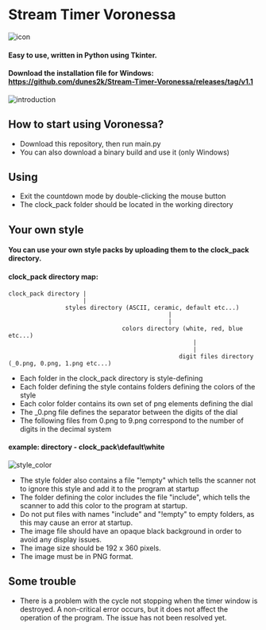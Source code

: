 # Stream Timer Voronessa
![icon](https://github.com/user-attachments/assets/33c3888d-a2fc-4852-8d9e-478c6847ef3f)
#### Easy to use, written in Python using Tkinter.
#### Download the installation file for Windows: https://github.com/dunes2k/Stream-Timer-Voronessa/releases/tag/v1.1
![introduction](https://github.com/user-attachments/assets/90aec769-8fd4-40e0-b70f-d9dde4d3b90e)
## How to start using Voronessa?
- Download this repository, then run main.py
- You can also download a binary build and use it (only Windows)
## Using
- Exit the countdown mode by double-clicking the mouse button
- The clock_pack folder should be located in the working directory
## Your own style
#### You can use your own style packs by uploading them to the clock_pack directory.
#### clock_pack directory map:
```
clock_pack directory |
                     |
                styles directory (ASCII, ceramic, default etc...)
                                             |
                                             |
                                colors directory (white, red, blue etc...)
                                                    |
                                                    |
                                                digit files directory (_0.png, 0.png, 1.png etc...)
```
- Each folder in the clock_pack directory is style-defining
- Each folder defining the style contains folders defining the colors of the style
- Each color folder contains its own set of png elements defining the dial
- The _0.png file defines the separator between the digits of the dial
- The following files from 0.png to 9.png correspond to the number of digits in the decimal system
#### example: directory - clock_pack\default\white
![style_color](https://github.com/user-attachments/assets/8d42adc4-cc3c-42f0-9712-d76a2804d8c2)
- The style folder also contains a file "!empty" which tells the scanner not to ignore this style and add it to the program at startup
- The folder defining the color includes the file "include", which tells the scanner to add this color to the program at startup.
- Do not put files with names "include" and "!empty" to empty folders, as this may cause an error at startup.
- The image file should have an opaque black background in order to avoid any display issues.
- The image size should be 192 x 360 pixels.
- The image must be in PNG format.
## Some trouble
- There is a problem with the cycle not stopping when the timer window is destroyed. A non-critical error occurs, but it does not affect the operation of the program. The issue has not been resolved yet.
